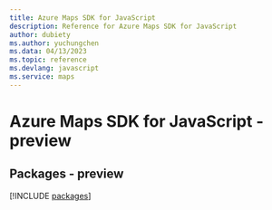 ```yaml
---
title: Azure Maps SDK for JavaScript
description: Reference for Azure Maps SDK for JavaScript
author: dubiety
ms.author: yuchungchen
ms.data: 04/13/2023
ms.topic: reference
ms.devlang: javascript
ms.service: maps
---
```

# Azure Maps SDK for JavaScript - preview
## Packages - preview
[!INCLUDE [packages](maps-index.md)]